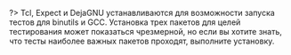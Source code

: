 
?> Tcl, Expect и DejaGNU устанавливаются для возможности запуска тестов для binutils и GCC. Установка трех пакетов для целей тестирования может показаться чрезмерной, но если вы хотите знать, что тесты наиболее важных пакетов проходят, выполните установку.

